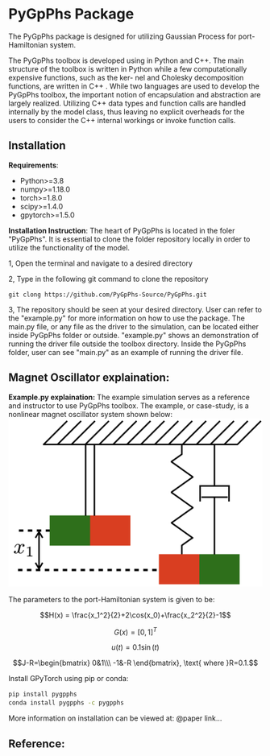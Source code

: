 # PyGpPhs Package

The PyGpPhs package is designed for utilizing Gaussian Process for port-Hamiltonian system.

The PyGpPhs toolbox is developed using in Python and C++. The main
structure of the toolbox is written in Python while a
few computationally expensive functions, such as the ker-
nel and Cholesky decomposition functions, are written
in C++ . While two languages are used to develop the
PyGpPhs toolbox, the important notion of encapsulation
and abstraction are largely realized. Utilizing C++ data
types and function calls are handled internally by the
model class, thus leaving no explicit overheads for the users
to consider the C++ internal workings or invoke function
calls.

## Installation

**Requirements**:
- Python>=3.8
- numpy>=1.18.0 
- torch>=1.8.0 
- scipy>=1.4.0 
- gpytorch>=1.5.0

**Installation Instruction**:
The heart of PyGpPhs is located in the foler "PyGpPhs". It is essential to 
clone the folder repository locally in order to utilize the functionality of the 
model.

1, Open the terminal and navigate to a desired directory

2, Type in the following git command to clone the repository
```commandline
git clong https://github.com/PyGpPhs-Source/PyGpPhs.git
```

3, The repository should be seen at your desired directory. User can refer to the "example.py" 
for more information on how to use the package. The main.py file, or any file as the driver
to the simulation, can be located either inside PyGpPhs folder or outside. "example.py" shows an demonstration
of running the driver file outside the toolbox directory. Inside the PyGpPhs folder,
user can see "main.py" as an example of running the driver file.

## Magnet Oscillator explaination:
**Example.py explaination:**
The example simulation serves as a reference and instructor to use PyGpPhs toolbox. The example, or case-study,
is a nonlinear magnet oscillator system shown below:
![Alt Text](./magnet_oscillator.png)

The parameters to the port-Hamiltonian system is given to be:
```math
H(x) = \frac{x_1^2}{2}+2\cos(x_0)+\frac{x_2^2}{2}-1
```

```math
G(x)=[0, 1]^T
```

```math
u(t)=0.1\sin(t)
```

```math
J-R=\begin{bmatrix}
        0&1\\\
        -1&-R
    \end{bmatrix}, \text{ where }R=0.1.
```






Install GPyTorch using pip or conda:
```bash
pip install pygpphs
conda install pygpphs -c pygpphs
```
More information on installation can be viewed at: @paper link...

## Reference:

